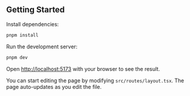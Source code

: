 ## Getting Started
Install dependencies:
```bash
pnpm install
```
Run the development server:

```bash
pnpm dev
```

Open [http://localhost:5173](http://localhost:5173) with your browser to see the result.

You can start editing the page by modifying `src/routes/layout.tsx`. The page auto-updates as you edit the file.
